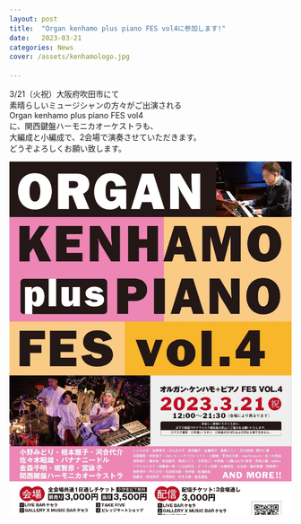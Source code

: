 ```yaml
---
layout: post
title:  "Organ kenhamo plus piano FES vol4に参加します!"
date:   2023-03-21
categories: News
cover: /assets/kenhamologo.jpg

---
```



3/21（火祝）大阪府吹田市にて  
素晴らしいミュージシャンの方々がご出演される  
Organ kenhamo plus piano FES vol4  
に、関西鍵盤ハーモニカオーケストラも、  
大編成と小編成で、2会場で演奏させていただきます。  
どうぞよろしくお願い致します。  
  
<img border="0" src="/assets/20230321info.jpg">  

